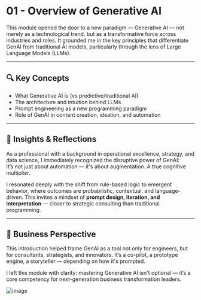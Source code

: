 # 01 - Overview of Generative AI

This module opened the door to a new paradigm — Generative AI — not merely as a technological trend, but as a transformative force across industries and roles. It grounded me in the key principles that differentiate GenAI from traditional AI models, particularly through the lens of Large Language Models (LLMs).

---

## 🔍 Key Concepts

- What Generative AI is (vs predictive/traditional AI)
- The architecture and intuition behind LLMs
- Prompt engineering as a new programming paradigm
- Role of GenAI in content creation, ideation, and automation

---

## 🧠 Insights & Reflections

As a professional with a background in operational excellence, strategy, and data science, I immediately recognized the disruptive power of GenAI:  
It’s not just about automation — it's about augmentation. A true cognitive multiplier.

I resonated deeply with the shift from rule-based logic to emergent behavior, where outcomes are probabilistic, contextual, and language-driven. This invites a mindset of **prompt design, iteration, and interpretation** — closer to strategic consulting than traditional programming.

---

## 💼 Business Perspective

This introduction helped frame GenAI as a tool not only for engineers, but for consultants, strategists, and innovators. It’s a co-pilot, a prototype engine, a storyteller — depending on how it's prompted.

I left this module with clarity: mastering Generative AI isn't optional — it’s a core competency for next-generation business transformation leaders.

![image](https://github.com/user-attachments/assets/aa278b37-f864-44ee-be51-d3aed31ad3ce)
